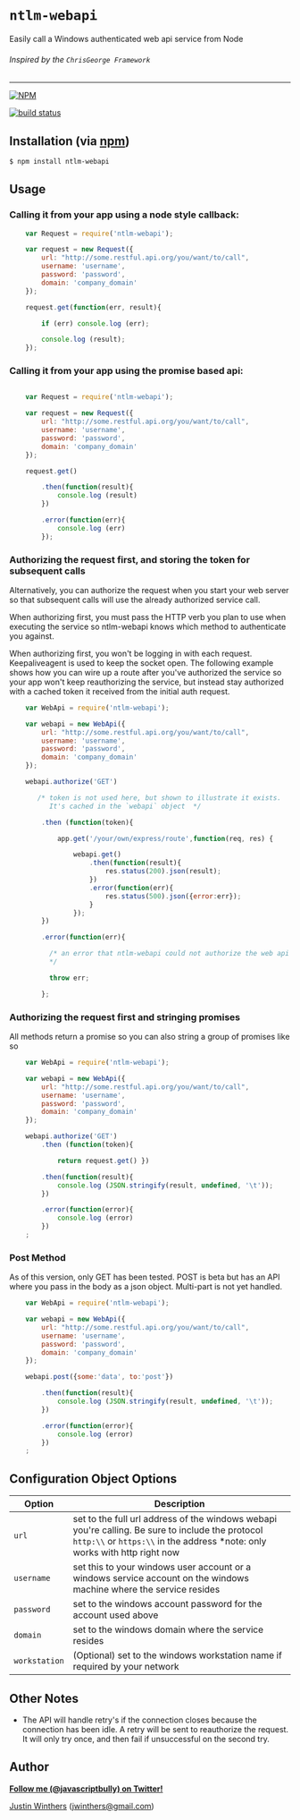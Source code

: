 # `ntlm-webapi`

Easily call a Windows authenticated web api service from Node

###### Inspired by the `ChrisGeorge Framework`

---

[![NPM](https://nodei.co/npm/ntlm-webapi.png?downloads=true&stars=true)](https://nodei.co/npm/ntlm-webapi/)

[![build status](https://secure.travis-ci.org/JustinWinthers/ntlm-webapi.png)](http://travis-ci.org/JustinWinthers/ntlm-webapi)

## Installation (via [npm](https://npmjs.org/package/ntlm-webapi))

```bash
$ npm install ntlm-webapi
```

## Usage

### Calling it from your app using a node style callback:

````javascript
    var Request = require('ntlm-webapi');

    var request = new Request({
        url: "http://some.restful.api.org/you/want/to/call",
        username: 'username',
        password: 'password',
        domain: 'company_domain'
    });

    request.get(function(err, result){

        if (err) console.log (err);

        console.log (result);
    });
````

### Calling it from your app using the promise based api:

````javascript

    var Request = require('ntlm-webapi');

    var request = new Request({
        url: "http://some.restful.api.org/you/want/to/call",
        username: 'username',
        password: 'password',
        domain: 'company_domain'
    });

    request.get()

        .then(function(result){
            console.log (result)
        })

        .error(function(err){
            console.log (err)
        });
````

### Authorizing the request first, and storing the token for subsequent calls

Alternatively, you can authorize the request when you start your web server so that subsequent calls
will use the already authorized service call.

When authorizing first, you must pass the HTTP verb you plan to use when executing the service so ntlm-webapi
knows which method to authenticate you against.

When authorizing first, you won't be logging in with each request.  Keepaliveagent is used to keep the socket open.
The following example shows how you can wire up a route after you've authorized the service so your app won't keep
reauthorizing the service, but instead stay authorized with a cached token it received from the initial auth request.

````javascript
    var WebApi = require('ntlm-webapi');

    var webapi = new WebApi({
        url: "http://some.restful.api.org/you/want/to/call",
        username: 'username',
        password: 'password',
        domain: 'company_domain'
    });

    webapi.authorize('GET')

       /* token is not used here, but shown to illustrate it exists.
          It's cached in the `webapi` object  */

        .then (function(token){

            app.get('/your/own/express/route',function(req, res) {

                webapi.get()
                    .then(function(result){
                        res.status(200).json(result);
                    })
                    .error(function(err){
                        res.status(500).json({error:err});
                    }
                });
        })

        .error(function(err){

          /* an error that ntlm-webapi could not authorize the web api service for some reason so throw the error
          */

          throw err;

        };
````

### Authorizing the request first and stringing promises

All methods return a promise so you can also string a group of promises like so

````javascript
    var WebApi = require('ntlm-webapi');

    var webapi = new WebApi({
        url: "http://some.restful.api.org/you/want/to/call",
        username: 'username',
        password: 'password',
        domain: 'company_domain'
    });

    webapi.authorize('GET')
        .then (function(token){

            return request.get() })

        .then(function(result){
            console.log (JSON.stringify(result, undefined, '\t'));
        })

        .error(function(error){
            console.log (error)
        })
    ;
````

### Post Method

As of this version, only GET has been tested.  POST is beta but has an API where you pass in the body as a json object.  Multi-part is not yet handled.

````javascript
    var WebApi = require('ntlm-webapi');

    var webapi = new WebApi({
        url: "http://some.restful.api.org/you/want/to/call",
        username: 'username',
        password: 'password',
        domain: 'company_domain'
    });

    webapi.post({some:'data', to:'post'})

        .then(function(result){
            console.log (JSON.stringify(result, undefined, '\t'));
        })

        .error(function(error){
            console.log (error)
        })
    ;
````

## Configuration Object Options

| Option | Description
| --- | ---
| `url` | set to the full url address of the windows webapi you're calling.  Be sure to include the protocol `http:\\` or `https:\\` in the address *note: only works with http right now
| `username` | set this to your windows user account or a windows service account on the windows machine where the service resides
| `password` | set to the windows account password for the account used above
| `domain` | set to the windows domain where the service resides
| `workstation` | (Optional) set to the windows workstation name if required by your network

## Other Notes

- The API will handle retry's if the connection closes because the connection has been idle.  A retry will be sent to reauthorize the request.  It will only try once,
and then fail if unsuccessful on the second try.

## Author

**[Follow me (@javascriptbully) on Twitter!](https://twitter.com/intent/user?screen_name=javascriptbully)**

[Justin Winthers](https://github.com/JustinWinthers) ([jwinthers@gmail.com](mailto:jwinthers@gmail.com))